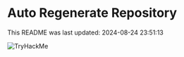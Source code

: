 # Auto Regenerate Repository

This README was last updated: 2024-08-24 23:51:13

 ![TryHackMe](https://tryhackme.com/badge/533634)